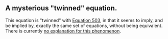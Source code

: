 ## A mysterious "twinned" equation.

This equation is "twinned" with [Equation 503](https://teorth.github.io/equational_theories/implications/?503), in that it seems to imply, and be implied by, exactly the same set of equations, without being equivalent.  There is currently [no explanation for this phenomenon](https://leanprover.zulipchat.com/#narrow/stream/458659-Equational/topic/Numerical.20coincidence.3A.20476.20~.20503).
